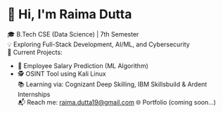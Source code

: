 # 👋 Hi, I'm Raima Dutta

🎓 B.Tech CSE (Data Science) | 7th Semester  
💡 Exploring Full-Stack Development, AI/ML, and Cybersecurity  
🔭 Current Projects:
- 🧠 Employee Salary Prediction (ML Algorithm)
- 🕵️ OSINT Tool using Kali Linux  
📚 Learning via: Cognizant Deep Skilling, IBM Skillsbuild & Ardent Internships  
📬 Reach me: raima.dutta19@gmail.com 
🌐 Portfolio (coming soon...)
